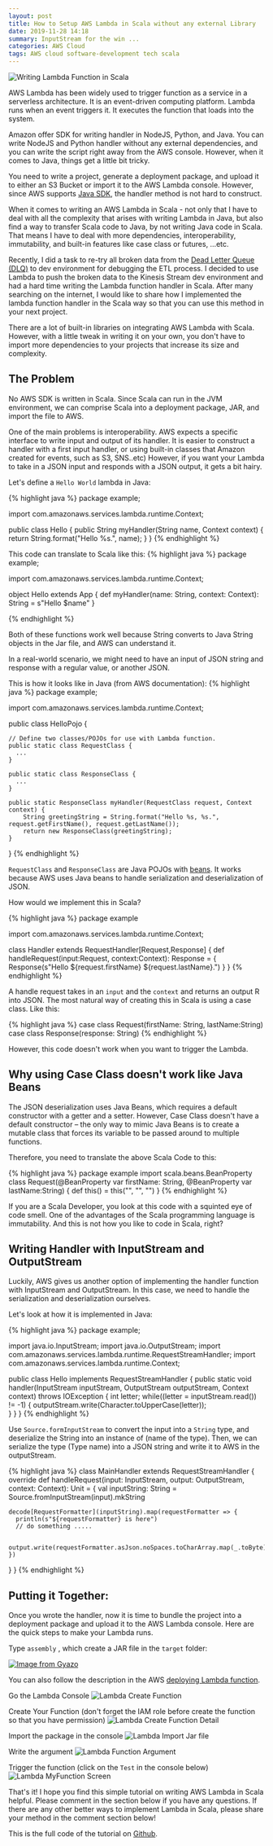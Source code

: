 ```yaml
---
layout: post
title: How to Setup AWS Lambda in Scala without any external Library
date: 2019-11-28 14:18
summary: InputStream for the win ...
categories: AWS Cloud
tags: AWS cloud software-development tech scala
---
```


<img src="{{site.baseurl}}/images/how-to-setup-aws-lambda-in-scala-without-any-external-library/Writing Lambda Function in Scala.png" alt="Writing Lambda Function in Scala">

AWS Lambda has been widely used to trigger function as a service in a serverless architecture. It is an event-driven computing platform. Lambda runs when an event triggers it. It executes the function that loads into the system. 

Amazon offer SDK for writing handler in NodeJS, Python, and Java. You can write NodeJS and Python handler without any external dependencies, and you can write the script right away from the AWS console.  However, when it comes to Java, things get a little bit tricky. 

You need to write a project, generate a deployment package, and upload it to either an S3 Bucket or import it to the AWS Lambda console. However, since AWS supports <a href="https://docs.aws.amazon.com/sdk-for-java/v2/developer-guide/setup-install.html" target="_blank">Java SDK</a>, the handler method is not hard to construct.

When it comes to writing an AWS Lambda in Scala - not only that I have to deal with all the complexity that arises with writing Lambda in Java, but also find a way to transfer Scala code to Java, by not writing Java code in Scala. That means I have to deal with more dependencies, interoperability, immutability, and built-in features like case class or futures, …etc.

Recently, I did a task to re-try all broken data from the <a href="https://en.wikipedia.org/wiki/Dead_letter_queue" target="_blank">Dead Letter Queue (DLQ)</a> to dev environment for debugging the ETL process. I decided to use Lambda to push the broken data to the Kinesis Stream dev environment and had a hard time writing the Lambda function handler in Scala. After many searching on the internet, I would like to share how I implemented the lambda function handler in the Scala way so that you can use this method in your next project. 

There are a lot of built-in libraries on integrating AWS Lambda with Scala. However, with a little tweak in writing it on your own, you don't have to import more dependencies to your projects that increase its size and complexity. 

## The Problem
No AWS SDK is written in Scala. Since Scala can run in the JVM environment, we can comprise Scala into a deployment package, JAR, and import the file to AWS.

One of the main problems is interoperability. AWS expects a specific interface to write input and output of its handler. It is easier to construct a handler with a first input handler, or using built-in classes that Amazon created for events, such as S3, SNS..etc) However, if you want your Lambda to take in a JSON input and responds with a JSON output, it gets a bit hairy.

Let's define a `Hello World` lambda in Java:

{% highlight java %}
package example;

import com.amazonaws.services.lambda.runtime.Context;

public class Hello {
    public String myHandler(String name, Context context) {
        return String.format("Hello %s.", name);
    }
}
{% endhighlight %}


This code can translate to Scala like this:
{% highlight java %}
package example;

import com.amazonaws.services.lambda.runtime.Context;

object Hello extends App {
  def myHandler(name: String, context: Context): String = s"Hello $name"
}

{% endhighlight %}


Both of these functions work well because String converts to Java String objects in the Jar file, and AWS can understand it. 

In a real-world scenario, we might need to have an input of JSON string and response with a regular value, or another JSON. 

This is how it looks like in Java (from AWS documentation):
{% highlight java %}
package example;

import com.amazonaws.services.lambda.runtime.Context; 

public class HelloPojo {

    // Define two classes/POJOs for use with Lambda function.
    public static class RequestClass {
      ...
    }

    public static class ResponseClass {
      ...
    }

    public static ResponseClass myHandler(RequestClass request, Context context) {
        String greetingString = String.format("Hello %s, %s.", request.getFirstName(), request.getLastName());
        return new ResponseClass(greetingString);
    }
}
{% endhighlight %}

`RequestClass` and `ResponseClass` are Java POJOs with <a href="https://en.wikipedia.org/wiki/JavaBeans" target="_blank">beans</a>. It works because AWS uses Java beans to handle serialization and deserialization of JSON.

How would we implement this in Scala?

{% highlight java %}
package example

import com.amazonaws.services.lambda.runtime.Context; 

class Handler extends RequestHandler[Request,Response] {
    def handleRequest(input:Request, context:Context): Response = {
        Response(s"Hello ${request.firstName} ${request.lastName}.")
    }
}
{% endhighlight %}

A handle request takes in an `input` and the `context` and returns an output R into JSON. The most natural way of creating this in Scala is using a case class. Like this:

{% highlight java %}
case class Request(firstName: String, lastName:String)
case class Response(response: String)
{% endhighlight %}

However, this code doesn't work when you want to trigger the Lambda.


## Why using Case Class doesn't work like Java Beans
The JSON deserialization uses Java Beans, which requires a default constructor with a getter and a setter. However, Case Class doesn't have a default constructor – the only way to mimic Java Beans is to create a mutable class that forces its variable to be passed around to multiple functions.

Therefore, you need to translate the above Scala Code to this:

{% highlight java %}
package example 
import scala.beans.BeanProperty
class Request(@BeanProperty var firstName: String, @BeanProperty var lastName:String) {
    def this() = this("", "", "")
}
{% endhighlight %}

If you are a Scala Developer, you look at this code with a squinted eye of code smell. One of the advantages of the Scala programming language is immutability. And this is not how you like to code in Scala, right?

## Writing Handler with InputStream and OutputStream 
Luckily, AWS gives us another option of implementing the handler function with InputStream and OutputStream. In this case, we need to handle the serialization and deserialization ourselves. 

Let's look at how it is implemented in Java:

{% highlight java %}
package example;

import java.io.InputStream;
import java.io.OutputStream;
import com.amazonaws.services.lambda.runtime.RequestStreamHandler;
import com.amazonaws.services.lambda.runtime.Context;

public class Hello implements RequestStreamHandler {
    public static void handler(InputStream inputStream, OutputStream outputStream, Context context) throws IOException {
        int letter;
        while((letter = inputStream.read()) != -1) {
            outputStream.write(Character.toUpperCase(letter));                                                       
        }
    }
}
{% endhighlight %}

Use `Source.formInputStream`  to convert the input into a `String` type, and deserialize the String into an instance of (name of the type). Then, we can serialize the type (Type name) into a JSON string and write it to AWS in the outputStream. 

{% highlight java %}
class MainHandler extends RequestStreamHandler {
  override def handleRequest(input: InputStream, output: OutputStream, context: Context): Unit = {
    val inputString: String = Source.fromInputStream(input).mkString

    decode[RequestFormatter](inputString).map(requestFormatter => {
      println(s"${requestFormatter} is here")
      // do something .....

      output.write(requestFormatter.asJson.noSpaces.toCharArray.map(_.toByte))
    })
  }
}
{% endhighlight %}

## Putting it Together:
Once you wrote the handler, now it is time to bundle the project into a deployment package and upload it to the AWS Lambda console. Here are the quick steps to make your Lambda runs.

Type `assembly` , which create a JAR file in the `target` folder:

[![Image from Gyazo](https://i.gyazo.com/56b7c15707b02510db344ec7a06c032c.gif)](https://gyazo.com/56b7c15707b02510db344ec7a06c032c)

You can also follow the description in the AWS <a href="https://docs.aws.amazon.com/codedeploy/latest/userguide/tutorial-lambda-sam.html" target="_blank"> deploying Lambda function</a>.

Go the Lambda Console
<img src="{{site.baseurl}}/images/how-to-setup-aws-lambda-in-scala-without-any-external-library/Lambda Create Function.png" alt="Lambda Create Function">

Create Your Function (don't forget the IAM role before create the function so that you have permission)
<img src="{{site.baseurl}}/images/how-to-setup-aws-lambda-in-scala-without-any-external-library/Lambda Create Function Detail.png" alt="Lambda Create Function Detail">

Import the package in the console 
<img src="{{site.baseurl}}/images/how-to-setup-aws-lambda-in-scala-without-any-external-library/Lambda Import Jar file.png" alt="Lambda Import Jar file">

Write the argument
<img src="{{site.baseurl}}/images/how-to-setup-aws-lambda-in-scala-without-any-external-library/Lambda Function Argument.png" alt="Lambda Function Argument">

Trigger the function (click on the `Test` in the console below)
<img src="{{site.baseurl}}/images/how-to-setup-aws-lambda-in-scala-without-any-external-library/Lambda MyFunction Screen.png" alt="Lambda MyFunction Screen">


That's it! I hope you find this simple tutorial on writing AWS Lambda in Scala helpful. Please comment in the section below if you have any questions. If there are any other better ways to implement Lambda in Scala, please share your method in the comment section below!

This is the full code of the tutorial on <a href="https://github.com/edwardGunawan/Blog-Tutorial/tree/master/ScalaTutorial/awslambdascalatutorial/src/main/scala/example" target="_blank">Github</a>.

